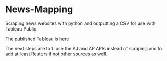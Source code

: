 # News-Mapping
Scraping news websites with python and outputting a CSV for use with Tableau Public

The published Tableau is [here](https://public.tableau.com/profile/eric.haavind.berman#!/vizhome/VisualizingtheNews/VisaulizingtheNewsLight)

The next steps are to 1. use the AJ and AP APIs instead of scraping and to add at least Reuters if not other sources as well.
